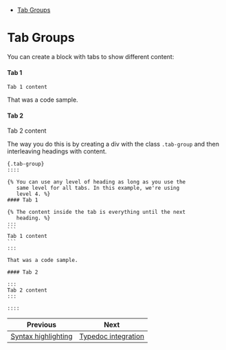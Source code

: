 <!--
  DO NOT EDIT THIS FILE DIRECTLY!
  It is generated by djockey.
-->
- [Tab Groups](../features/tab_groups.md#Tab-Groups)

<div id="Tab-Groups" class="section" id="Tab-Groups">

# Tab Groups

You can create a block with tabs to show different content:

<div class="tab-group">

#### Tab 1

<div class="dj-tab tabgroup-0 tabgroup-0-tab-0 m-active">

<div>

```
Tab 1 content
```

That was a code sample.

</div>

</div>

#### Tab 2

<div class="dj-tab tabgroup-0 tabgroup-0-tab-1 ">

<div>

Tab 2 content

</div>

</div>

</div>

The way you do this is by creating a div with the class `.tab-group` and
then interleaving headings with content.

````
{.tab-group}
::::

{% You can use any level of heading as long as you use the
   same level for all tabs. In this example, we're using
   level 4. %}
#### Tab 1

{% The content inside the tab is everything until the next
   heading. %}
:::
```
Tab 1 content
```
:::

That was a code sample.

#### Tab 2

:::
Tab 2 content
:::

::::
````

</div>


| Previous | Next |
| - | - |
| [Syntax highlighting](../features/syntax_highlighting.md) | [Typedoc integration](../features/typedoc.md) |